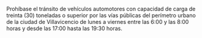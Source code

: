 Prohíbase el tránsito de vehículos automotores con capacidad de carga de treinta (30) toneladas o superior por las vías públicas del perímetro urbano de la ciudad de Villavicencio de lunes a viernes entre las 6:00 y las 8:00 horas y desde las 17:00 hasta las 19:30 horas.
